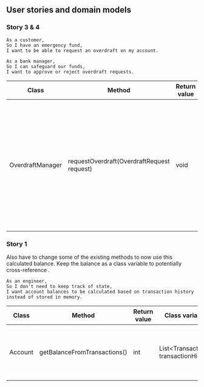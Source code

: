 ## User stories and domain models

### Story 3 & 4
```
As a customer,
So I have an emergency fund,
I want to be able to request an overdraft on my account.

As a bank manager,
So I can safeguard our funds,
I want to approve or reject overdraft requests.
```

| Class            | Method                                     | Return value | Class variable | Description                                                                                                                                |
|------------------|--------------------------------------------|--------------|----------------|--------------------------------------------------------------------------------------------------------------------------------------------|
| OverdraftManager | requestOverdraft(OverdraftRequest request) | void         |                | Either approves or denies the account overdraft. Current logic denies if new balance would exceed maximum overdraft value for that account |

### Story 1

Also have to change some of the existing methods to now use this calculated balance. Keep the balance as a class variable to potentially cross-reference .
```
As an engineer,
So I don't need to keep track of state,
I want account balances to be calculated based on transaction history instead of stored in memory.
```

| Class   | Method                       | Return value | Class variable                        | Description                                                   |
|---------|------------------------------|--------------|---------------------------------------|---------------------------------------------------------------|
| Account | getBalanceFromTransactions() | int          | List\<Transaction> transactionHistory | Calculate what should be the balance from transaction history |
